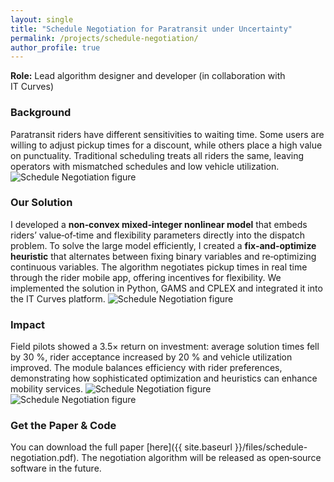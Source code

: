 ```yaml
---
layout: single
title: "Schedule Negotiation for Paratransit under Uncertainty"
permalink: /projects/schedule-negotiation/
author_profile: true
---
```



**Role:** Lead algorithm designer and developer (in collaboration with IT Curves)

### Background

Paratransit riders have different sensitivities to waiting time.  Some users are willing to adjust pickup times for a discount, while others place a high value on punctuality.  Traditional scheduling treats all riders the same, leaving operators with mismatched schedules and low vehicle utilization.
    <img src="{{ site.baseurl }}/assets/img/schedule-negotiation_OverallProb2.png" alt="Schedule Negotiation figure" style="max-width:60%; height:auto;" />

### Our Solution

I developed a **non‑convex mixed‑integer nonlinear model** that embeds riders’ value‑of‑time and flexibility parameters directly into the dispatch problem.  To solve the large model efficiently, I created a **fix‑and‑optimize heuristic** that alternates between fixing binary variables and re‑optimizing continuous variables.  The algorithm negotiates pickup times in real time through the rider mobile app, offering incentives for flexibility.  We implemented the solution in Python, GAMS and CPLEX and integrated it into the IT Curves platform.
    <img src="{{ site.baseurl }}/assets/img/schedule-negotiation_BCPIllustration.png" alt="Schedule Negotiation figure" style="max-width:60%; height:auto;" />

### Impact

Field pilots showed a 3.5× return on investment: average solution times fell by 30 %, rider acceptance increased by 20 % and vehicle utilization improved.  The module balances efficiency with rider preferences, demonstrating how sophisticated optimization and heuristics can enhance mobility services.
    <img src="{{ site.baseurl }}/assets/img/schedule-negotiation_Delta profit4_ROI_30.png" alt="Schedule Negotiation figure" style="max-width:50%; height:auto;" />    <img src="{{ site.baseurl }}/assets/img/schedule-negotiation_ComputationTime.png" alt="Schedule Negotiation figure" style="max-width:50%; height:auto;" />


### Get the Paper & Code

You can download the full paper [here]({{ site.baseurl }}/files/schedule-negotiation.pdf).  The negotiation algorithm will be released as open‑source software in the future.

